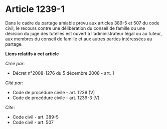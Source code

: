 # Article 1239-1

Dans le cadre du partage amiable prévu aux articles 389-5 et 507 du code civil, le recours contre une délibération du conseil
de famille ou une décision du juge des tutelles est ouvert à l'administrateur légal ou au tuteur, aux membres du conseil de
famille et aux autres parties intéressées au partage.

**Liens relatifs à cet article**

_Créé par_:

  - Décret n°2008-1276 du 5 décembre 2008 - art. 1

_Cité par_:

  - Code de procédure civile - art. 1239 (V)
  - Code de procédure civile - art. 1239-3 (V)

_Cite_:

  - Code civil - art. 389-5
  - Code civil - art. 507
